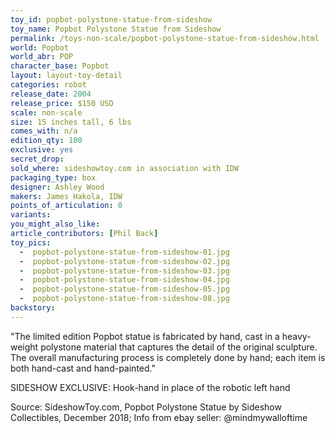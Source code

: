 ```yaml
---
toy_id: popbot-polystone-statue-from-sideshow
toy_name: Popbot Polystone Statue from Sideshow
permalink: /toys-non-scale/popbot-polystone-statue-from-sideshow.html
world: Popbot
world_abr: POP
character_base: Popbot
layout: layout-toy-detail
categories: robot
release_date: 2004
release_price: $150 USD
scale: non-scale
size: 15 inches tall, 6 lbs
comes_with: n/a
edition_qty: 100
exclusive: yes
secret_drop:
sold_where: sideshowtoy.com in association with IDW
packaging_type: box
designer: Ashley Wood
makers: James Hakola, IDW
points_of_articulation: 0
variants: 
you_might_also_like:  
article_contributors: [Phil Back]
toy_pics: 
  -  popbot-polystone-statue-from-sideshow-01.jpg
  -  popbot-polystone-statue-from-sideshow-02.jpg
  -  popbot-polystone-statue-from-sideshow-03.jpg  
  -  popbot-polystone-statue-from-sideshow-04.jpg    
  -  popbot-polystone-statue-from-sideshow-05.jpg    
  -  popbot-polystone-statue-from-sideshow-08.jpg  
backstory:
---
```

"The limited edition Popbot statue is fabricated by hand, cast in a heavy-weight polystone material that captures the detail of the original sculpture. The overall manufacturing process is completely done by hand; each item is both hand-cast and hand-painted."

SIDESHOW EXCLUSIVE: Hook-hand in place of the robotic left hand

Source: SideshowToy.com, Popbot Polystone Statue by Sideshow Collectibles, December 2018;
Info from ebay seller: @mindmywalloftime